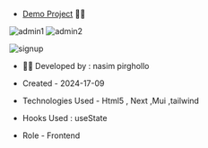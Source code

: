 - [Demo Project](https://admin-panel-ten-lime.vercel.app/) 👩‍💻


![admin1](https://github.com/user-attachments/assets/3cdbb4de-659d-4359-a357-0979559dab4b)
![admin2](https://github.com/user-attachments/assets/a91fe0bc-908d-4678-a8cf-1c6feeb90696)

![signup](https://github.com/user-attachments/assets/b0b8d055-cd9c-4698-afb8-303249e9734f)

- 👩‍🎓 Developed by : nasim pirghollo

- Created - 2024-17-09

- Technologies Used - Html5 , Next ,Mui ,tailwind 

- Hooks Used : useState 

- Role - Frontend
